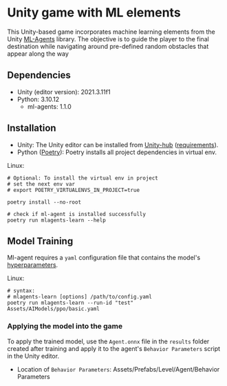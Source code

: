 # Unity game with ML elements
This Unity-based game incorporates machine learning elements from the Unity [ML-Agents]((https://github.com/Unity-Technologies/ml-agents)) library. 
The objective is to guide the player to the final destination while 
navigating around pre-defined random obstacles that appear along the way

## Dependencies
- Unity (editor version): 2021.3.11f1
- Python: 3.10.12
  - ml-agents: 1.1.0

## Installation
- Unity: The Unity editor can be installed from [Unity-hub](https://unity.com/download) ([requirements](https://docs.unity3d.com/hub/manual/InstallHub.html)).
- Python ([Poetry](https://python-poetry.org/docs/)): Poetry installs all project dependencies in virtual env.

Linux:
```
# Optional: To install the virtual env in project 
# set the next env var 
# export POETRY_VIRTUALENVS_IN_PROJECT=true

poetry install --no-root

# check if ml-agent is installed successfully
poetry run mlagents-learn --help 
```

## Model Training
Ml-agent requires a `yaml` configuration file that 
contains the model's [hyperparameters](https://unity-technologies.github.io/ml-agents/Training-Configuration-File/). 

Linux:
```
# syntax: 
# mlagents-learn [options] /path/to/config.yaml 
poetry run mlagents-learn --run-id "test" Assets/AIModels/ppo/basic.yaml
```

### Applying the model into the game
To apply the trained model, use the `Agent.onnx` file in the `results` folder 
created after training and apply it to the agent's `Behavior Parameters` script in the Unity editor.
- Location of `Behavior Parameters`: Assets/Prefabs/Level/Agent/Behavior Parameters


